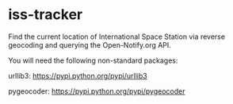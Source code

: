 # iss-tracker

Find the current location of International Space Station via reverse geocoding and querying the Open-Notify.org API.

You will need the following non-standard packages:

urllib3: https://pypi.python.org/pypi/urllib3

pygeocoder: https://pypi.python.org/pypi/pygeocoder
